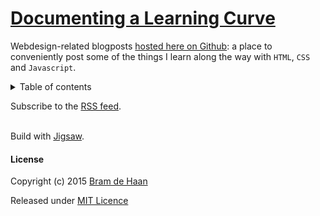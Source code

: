 # [Documenting a Learning Curve](//atelierbram.github.io/blog/)

Webdesign-related blogposts [hosted here on Github](//atelierbram.github.io/blog/): a place to conveniently post some of the things I learn along the way with `HTML`, `CSS` and `Javascript`.

<details>
<summary>Table of contents</summary>

- [Template for Sculpin and Netlify](https://atelierbram.github.io/blog/template-sculpin-netlify/)
- [Create a Custom Unicase Webfont](https://atelierbram.github.io/blog/create-custom-unicase-webfont)
- [Lazy Loading Logos](https://atelierbram.github.io/blog/lazy-loading/)
- [Alpha Transparency in 8 Digits Hex Notation](https://atelierbram.github.io/blog/alpha-transparency-in-hex)
- [Switching Color Modes in SVG](https://atelierbram.github.io/blog/switching-color-modes)
- [On Editing Colorschemes for Sublime Text](https://atelierbram.github.io/blog/colorschemes-sublime/)
- [Differentiate between Code Examples](https://atelierbram.github.io/blog/differentiate/)
- [How the Airfan is Going to Replace the Hamburger](https://atelierbram.github.io/blog/airfan)
- [Colorscheming for Syntax Highlighting](https://atelierbram.github.io/blog/colorscheming)
- [Generate a Static Website with Assemble](https://atelierbram.github.io/blog/assembling)
- [Interplay between CSS and Javascript](https://atelierbram.github.io/blog/interplay-css-javascript)
- [Site-wide Navigation with Select Menu](https://atelierbram.github.io/blog/select-menu-hashchange)
- [CSS-Shapes in Multi-Column Layout](https://atelierbram.github.io/blog/css-shapes-in-multi-column-layout)

</details>

Subscribe to the [RSS feed](https://atelierbram.github.io/blog/feed/feed.atom).

<br>Build with [Jigsaw](//jigsaw.tighten.com/).

#### License

Copyright (c) 2015 [Bram de Haan](//atelierbramdehaan.nl)

Released under [MIT Licence](//atelierbram.mit-license.org)

